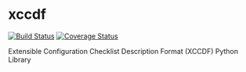 xccdf
=====

[![Build Status](https://travis-ci.org/Dalveen84/xccdf.svg?branch=master)](https://travis-ci.org/Dalveen84/xccdf)
[![Coverage Status](https://coveralls.io/repos/Dalveen84/xccdf/badge.png?branch=master)](https://coveralls.io/r/Dalveen84/xccdf?branch=master)

Extensible Configuration Checklist Description Format (XCCDF) Python Library
